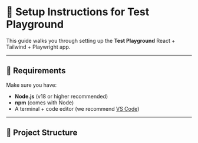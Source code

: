 # 🧰 Setup Instructions for Test Playground

This guide walks you through setting up the **Test Playground** React + Tailwind + Playwright app.

---

## 🔧 Requirements

Make sure you have:

- **Node.js** (v18 or higher recommended)
- **npm** (comes with Node)
- A terminal + code editor (we recommend [VS Code](https://code.visualstudio.com/))

---

## 🧱 Project Structure

